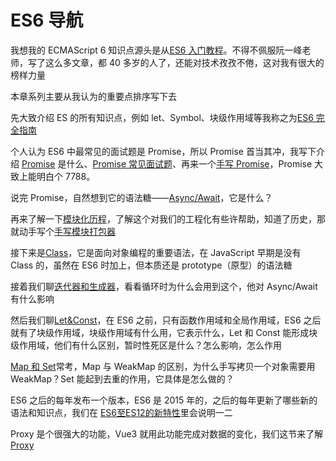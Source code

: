 # ES6 导航

我想我的 ECMAScript 6 知识点源头是从[ES6 入门教程](https://es6.ruanyifeng.com/)。不得不佩服阮一峰老师，写了这么多文章，都 40 多岁的人了，还能对技术孜孜不倦，这对我有很大的榜样力量

本章系列主要从我认为的重要点排序写下去

先大致介绍 ES 的所有知识点，例如 let、Symbol、块级作用域等我称之为[ES6 完全指南](./ES6完全指南.md)

个人认为 ES6 中最常见的面试题是 Promise，所以 Promise 首当其冲，我写下介绍 [Promise](./Promise/Promise.md) 是什么、[Promise 常见面试题](./面试题/Promise面试题.md)、再来一个[手写 Promise](./Promise/手写Promise.md)，Promise 大致上能明白个 7788。

说完 Promise，自然想到它的语法糖——[Async/Await](./Promise/Async.md)，它是什么？

再来了解一下[模块化历程](./模块化历程.md)，了解这个对我们的工程化有些许帮助，知道了历史，那就动手写个[手写模块打包器](./手写模块打包器.md)

接下来是[Class](./Class.md)，它是面向对象编程的重要语法，在 JavaScript 早期是没有 Class 的，虽然在 ES6 时加上，但本质还是 prototype（原型）的语法糖

接着我们聊[迭代器和生成器](./Iterator&Generator.md)，看看循环时为什么会用到这个，他对 Async/Await 有什么影响

然后我们聊[Let&Const](./Let&Const.md)，在 ES6 之前，只有函数作用域和全局作用域，ES6 之后就有了块级作用域，块级作用域有什么用，它表示什么，Let 和 Const 能形成块级作用域，他们有什么区别，暂时性死区是什么？怎么影响，怎么作用

[Map 和 Set](./Map&Set.md)常考，Map 与 WeakMap 的区别，为什么手写拷贝一个对象需要用 WeakMap？Set 能起到去重的作用，它具体是怎么做的？

ES6 之后的每年发布一个版本，ES6 是 2015 年的，之后的每年更新了哪些新的语法和知识点，我们在 [ES6至ES12的新特性](./ES6至ES12的新特性.md)里会说明一二

Proxy 是个很强大的功能，Vue3 就用此功能完成对数据的变化，我们这节来了解[Proxy](./Proxy.md)
